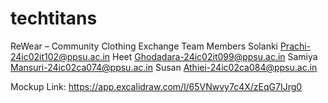 # techtitans
ReWear – Community Clothing Exchange
Team Members
Solanki Prachi-24ic02it102@ppsu.ac.in
Heet Ghodadara-24ic02it099@ppsu.ac.in
Samiya Mansuri-24ic02ca074@ppsu.ac.in
Susan Athiei-24ic02ca084@ppsu.ac.in

Mockup Link: https://app.excalidraw.com/l/65VNwvy7c4X/zEqG7IJrg0

